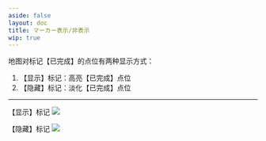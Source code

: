 ```yaml
---
aside: false
layout: doc
title: マーカー表示/非表示
wip: true
---
```


[文：【隐藏】标记/【显示】标记]: # 'https://support.qq.com/products/321980/faqs/127250'

地图对标记【已完成】的点位有两种显示方式：

1. 【显示】标记：高亮【已完成】点位
2. 【隐藏】标记：淡化【已完成】点位

---

【显示】标记
![](/imgs/ja/manual/hide-show-done/Hide.png)

【隐藏】标记
![](/imgs/ja/manual/hide-show-done/show.png)
